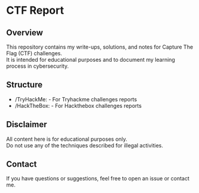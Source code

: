 # CTF Report

## Overview
This repository contains my write-ups, solutions, and notes for Capture The Flag (CTF) challenges.  
It is intended for educational purposes and to document my learning process in cybersecurity.

## Structure
- /TryHackMe: - For Tryhackme challenges reports
- /HackTheBox: - For Hackthebox challenges reports

## Disclaimer
All content here is for educational purposes only.  
Do not use any of the techniques described for illegal activities.

## Contact
If you have questions or suggestions, feel free to open an issue or contact me.

